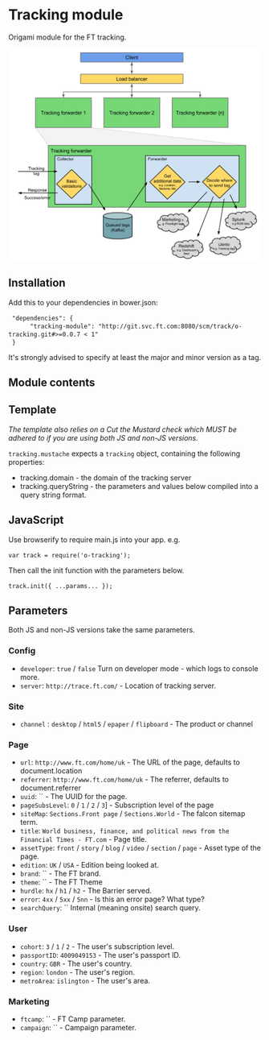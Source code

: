 # Tracking module

Origami module for the FT tracking.

![ScreenShot](resources/images/tracking_forwarder.svg)

## Installation

Add this to your dependencies in bower.json:

     "dependencies": {
          "tracking-module": "http://git.svc.ft.com:8080/scm/track/o-tracking.git#>=0.0.7 < 1"
     }

It's strongly advised to specify at least the major and minor version as a tag.

## Module contents

## Template
*The template also relies on a Cut the Mustard check which MUST be adhered to if you are using both JS and non-JS versions.*

`tracking.mustache` expects a `tracking` object, containing the following properties:
- tracking.domain - the domain of the tracking server
- tracking.queryString - the parameters and values below compiled into a query string format.

## JavaScript
Use browserify to require main.js into your app. e.g.
```
var track = require('o-tracking');
```
Then call the init function with the parameters below.
```
track.init({ ...params... });
```

## Parameters
Both JS and non-JS versions take the same parameters.

### Config
* `developer`: `true` / `false` Turn on developer mode - which logs to console more.
* `server`: `http://trace.ft.com/` - Location of tracking server.

### Site
* `channel` : `desktop` / `html5` / `epaper` / `flipboard` - The product or channel

### Page
* `url`: `http://www.ft.com/home/uk` - The URL of the page, defaults to document.location
* `referrer`: `http://www.ft.com/home/uk` - The referrer, defaults to document.referrer
* `uuid`: `` - The UUID for the page.
* `pageSubsLevel`: `0` / `1` / `2` / `3`] - Subscription level of the page
* `siteMap`: `Sections.Front page` / `Sections.World` - The falcon sitemap term.
* `title`: `World business, finance, and political news from the Financial Times - FT.com` - Page title.
* `assetType`: `front` / `story` / `blog` / `video` / `section` / `page` - Asset type of the page.
* `edition`: `UK` / `USA` - Edition being looked at.
* `brand`: `` - The FT brand.
* `theme`: `` - The FT Theme
* `hurdle`: `hx` / `h1` / `h2` - The Barrier served.
* `error`: `4xx` / `5xx` / `5nn` - Is this an error page? What type?
* `searchQuery`: `` Internal (meaning onsite) search query.

### User
* `cohort`: `3` / `1` / `2` - The user's subscription level.
* `passportID`: `4009049153` - The user's passport ID.
* `country`: `GBR` - The user's country.
* `region`: `london` - The user's region.
* `metroArea`: `islington` - The user's area.

### Marketing
* `ftcamp`: `` - FT Camp parameter.
* `campaign`: `` - Campaign parameter.
